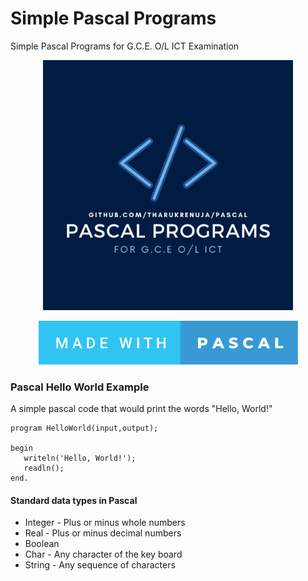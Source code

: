 # Simple Pascal Programs
Simple Pascal Programs for G.C.E. O/L ICT Examination

<p align="middle">
  <img src="./etc/Pascal.png" width='400"'>
</p>
<p align="center">
  <a href="https://github.com/TharukRenuja/Pascal">
    <img src="./etc/made-with-pascal.svg">
  </a>
</p>

### Pascal Hello World Example
A simple pascal code that would print the words "Hello, World!"
```
program HelloWorld(input,output);

begin
   writeln('Hello, World!');
   readln();
end.
```

#### Standard data types in Pascal

- Integer - Plus or minus whole numbers
- Real - Plus or minus decimal numbers
- Boolean
- Char - Any character of the key 
 board
- String - Any sequence of characters
